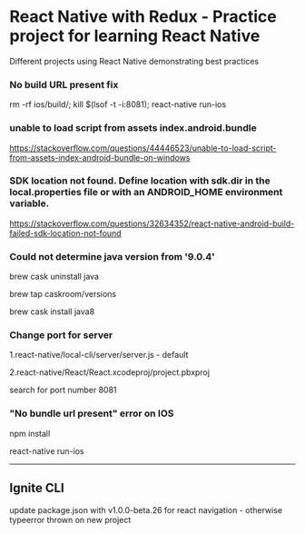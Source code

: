 # React Native with Redux - Practice project for learning React Native

Different projects using React Native demonstrating best practices


### No build URL present fix

rm -rf ios/build/; kill $(lsof -t -i:8081); react-native run-ios

### unable to load script from assets index.android.bundle

https://stackoverflow.com/questions/44446523/unable-to-load-script-from-assets-index-android-bundle-on-windows

### SDK location not found. Define location with sdk.dir in the local.properties file or with an ANDROID_HOME environment variable.

https://stackoverflow.com/questions/32634352/react-native-android-build-failed-sdk-location-not-found

### Could not determine java version from '9.0.4'

brew cask uninstall java

brew tap caskroom/versions

brew cask install java8

### Change port for server 
1.react-native/local-cli/server/server.js - default

2.react-native/React/React.xcodeproj/project.pbxproj 

search for port number 8081 

### "No bundle url present" error on IOS 
npm install 

react-native run-ios 

*****************************

## Ignite CLI 

update package.json with v1.0.0-beta.26 for react navigation - otherwise typeerror thrown on new project
